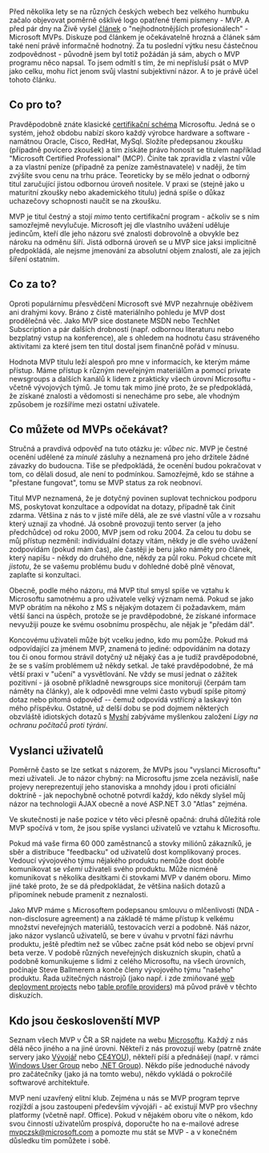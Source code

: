 <!-- dcterms:identifier = aspnetcz#78 -->
<!-- dcterms:title = "Nejhodnotnější profesionálové" Microsoftu - co se skrývá za zkratkou MVP -->
<!-- dcterms:abstract = Před několika lety se na různých českých webech bez velkého humbuku začalo objevovat poměrně ošklivé logo opatřené třemi písmeny - MVP. A před pár dny na Živě vyšel článek o "nejhodnotnějších profesionálech" - Microsoft MVPs. Diskuze pod článkem je očekávatelně hrozná a článek sám také není právě informačně hodnotný. Za tu poslední výtku nesu částečnou zodpovědnost - původně jsem byl totiž požádán já sám, abych o MVP programu něco napsal. To jsem odmítl s tím, že mi nepřísluší psát o MVP jako celku, mohu říct jenom svůj vlastní subjektivní názor. A to je právě účel tohoto článku. -->
<!-- np9:categoryId = 1 -->
<!-- x4w:category = IT -->
<!-- np9:authorId = 1 -->
<!-- np9:authorEmail = michal.valasek@altairis.cz -->
<!-- dcterms:creator = Michal Altair Valášek -->
<!-- dcterms:created = 2006-02-24T03:09:14.687+01:00 -->
<!-- dcterms:date = 2006-02-24T03:09:14.687+01:00 -->

Před několika lety se na různých českých webech bez velkého humbuku začalo objevovat poměrně ošklivé logo opatřené třemi písmeny - MVP. A před pár dny na Živě vyšel [článek](http://www.zive.cz/h/Uzivatel/AR.asp?ARI=128333) o "nejhodnotnějších profesionálech" - Microsoft MVPs. Diskuze pod článkem je očekávatelně hrozná a článek sám také není právě informačně hodnotný. Za tu poslední výtku nesu částečnou zodpovědnost - původně jsem byl totiž požádán já sám, abych o MVP programu něco napsal. To jsem odmítl s tím, že mi nepřísluší psát o MVP jako celku, mohu říct jenom svůj vlastní subjektivní názor. A to je právě účel tohoto článku.

## Co pro to?

Pravděpodobně znáte klasické [certifikační schéma](http://www.microsoft.com/learning/mcp/default.asp) Microsoftu. Jedná se o systém, jehož obdobu nabízí skoro každý výrobce hardware a software - namátnou Oracle, Cisco, RedHat, MySql. Složíte předepsanou zkoušku (případně povícero zkoušek) a tím získáte právo honosit se titulem například "Microsoft Certified Professional" (MCP). Činíte tak zpravidla z vlastní vůle a za vlastní peníze (případně za peníze zaměstnavatele) v naději, že tím zvýšíte svou cenu na trhu práce. Teoreticky by se mělo jednat o odborný titul zaručující jistou odbornou úroveň nositele. V praxi se (stejně jako u maturitní zkoušky nebo akademického titulu) jedná spíše o důkaz uchazečovy schopnosti naučit se na zkoušku.

MVP je titul čestný a stojí *mimo* tento certifikační program - ačkoliv se s ním samozřejmě nevylučuje. Microsoft jej dle vlastního uvážení uděluje jedincům, kteří dle jeho názoru své znalosti dobrovolně a obvykle bez nároku na odměnu šíří. Jistá odborná úroveň se u MVP sice jaksi implicitně předpokládá, ale nejsme jmenování za absolutní objem znalostí, ale za jejich šíření ostatním.

## Co za to?

Oproti populárnímu přesvědčení Microsoft své MVP nezahrnuje oběživem ani drahými kovy. Bráno z čistě materiálního pohledu je MVP dost prodělečná věc. Jako MVP sice dostanete MSDN nebo TechNet Subscription a pár dalších drobností (např. odbornou literaturu nebo bezplatný vstup na konference), ale s ohledem na hodnotu času stráveného aktivitami za které jsem ten titul dostal jsem finančně pořád v mínusu.

Hodnota MVP titulu leží alespoň pro mne v informacích, ke kterým máme přístup. Máme přístup k různým neveřejným materiálům a pomocí private newsgroups a dalších kanálů k lidem z prakticky všech úrovní Microsoftu - včetně vývojových týmů. Je tomu tak mimo jiné proto, že se předpokládá, že získané znalosti a vědomosti si nenecháme pro sebe, ale vhodným způsobem je rozšíříme mezi ostatní uživatele.

## Co můžete od MVPs očekávat?

Stručná a pravdivá odpověď na tuto otázku je: *vůbec nic*. MVP je čestné ocenění udělené za *minulé* zásluhy a neznamená pro jeho držitele žádné závazky do budoucna. Tiše se předpokládá, že ocenění budou pokračovat v tom, co dělali dosud, ale není to podmínkou. Samozřejmě, kdo se stáhne a "přestane fungovat", tomu se MVP status za rok neobnoví.

Titul MVP neznamená, že je dotyčný povinen suplovat technickou podporu MS, poskytovat konzultace a odpovídat na dotazy, případně tak činit zdarma. Většina z nás to v jisté míře dělá, ale ze své vlastní vůle a v rozsahu který uznají za vhodné. Já osobně provozuji tento server (a jeho předchůdce) od roku 2000, MVP jsem od roku 2004. Za celou tu dobu se můj přístup nezměnil: individuální dotazy vítám, někdy je dle svého uvážení zodpovídám (pokud mám čas), ale častěji je beru jako náměty pro článek, který napíšu - někdy do druhého dne, někdy za půl roku. Pokud chcete mít *jistotu*, že se vašemu problému budu v dohledné době plně věnovat, zaplaťte si konzultaci.

Obecně, podle mého názoru, má MVP titul smysl spíše ve vztahu k Microsoftu samotnému a pro uživatele velký význam nemá. Pokud se jako MVP obrátím na někoho z MS s nějakým dotazem či požadavkem, mám větší šanci na úspěch, protože se je pravděpodobné, že získané informace nevyužiji pouze ke svému osobnímu prospěchu, ale nějak je "předám dál".

Koncovému uživateli může být vcelku jedno, kdo mu pomůže. Pokud má odpovídající za jménem MVP, znamená to jediné: odpovídáním na dotazy tou či onou formou strávil dotyčný už nějaký čas a je tudíž pravděpodobné, že se s vaším problémem už někdy setkal. Je také pravděpodobné, že má větší praxi v "učení" a vysvětlování. Ne vždy se musí jednat o zážitek pozitivní - já osobně příkladně newsgroups sice monitoruji (čerpám tam náměty na články), ale k odpovědi mne velmi často vybudí spíše pitomý dotaz nebo pitomá odpověď -- čemuž odpovídá vstřícný a laskavý tón mého příspěvku. Ostatně, už delší dobu se pod dojmem některých obzvláště idiotských dotazů s [Myshí](http://www.bestijka.cz/) zabýváme myšlenkou založení *Ligy na ochranu počítačů proti týrání*.

## Vyslanci uživatelů

Poměrně často se lze setkat s názorem, že MVPs jsou "vyslanci Microsoftu" mezi uživateli. Je to názor chybný: na Microsoftu jsme zcela nezávislí, naše projevy nereprezentují jeho stanoviska a mnohdy jdou i proti oficiální doktríně - jak nepochybně ochotně potvrdí každý, kdo někdy slyšel můj názor na technologii AJAX obecně a nové ASP.NET 3.0 "Atlas" zejména.

Ve skutečnosti je naše pozice v této věci přesně opačná: druhá důležitá role MVP spočívá v tom, že jsou spíše vyslanci uživatelů ve vztahu k Microsoftu.

Pokud má vaše firma 60 000 zaměstnanců a stovky miliónů zákazníků, je sběr a distribuce "feedbacku" od uživatelů dost komplikovaný proces. Vedoucí vývojového týmu nějakého produktu nemůže dost dobře komunikovat se *všemi* uživateli svého produktu. Může nicméně komunikovat s několika desítkami či stovkami MVP v daném oboru. Mimo jiné také proto, že se dá předpokládat, že většina našich dotazů a připomínek nebude pramenit z neznalosti.

Jako MVP máme s Microsoftem podepsanou smlouvu o mlčenlivosti (NDA - non-disclosure agreement) a na základě té máme přístup k velkému množství neveřejných materiálů, testovacích verzí a podobně. Náš názor, jako názor vyslanců uživatelů, se bere v úvahu v prvotní fázi návrhu produktu, ještě předtím než se vůbec začne psát kód nebo se objeví první beta verze. V podobě různých neveřejných diskuzních skupin, chatů a podobně komunikujeme s lidmi z celého Microsoftu, na všech úrovních, počínaje Steve Ballmerem a konče členy vývojového týmu "našeho" produktu. Řada užitečných nástrojů (jako např. i zde zmiňované [web deployment projects](http://msdn.microsoft.com/asp.net/reference/infrastructure/wdp/default.aspx) nebo [table profile providers](http://www.asp.net/sandbox/samp_profiles.aspx)) má původ právě v těchto diskuzích.

## Kdo jsou českoslovenští MVP

Seznam všech MVP v ČR a SR najdete na webu [Microsoftu](http://www.microsoft.com/cze/communities/mvp/mvpcz.mspx). Každý z nás dělá něco jiného a na jiné úrovni. Někteří z nás provozují weby (patrně znáte servery jako [Vývojář](http://www.vyvojar.cz/) nebo [CE4YOU](http://www.ce4you.cz/)), někteří píší a přednášejí (např. v rámci [Windows User Group](http://www.wug.cz/) nebo [.NET Group](http://www.dng.cz/)). Někdo píše jednoduché návody pro začátečníky (jako já na tomto webu), někdo vykládá o pokročilé softwarové architektuře.

MVP není uzavřený elitní klub. Zejména u nás se MVP program teprve rozjíždí a jsou zastoupeni především vývojáři - ač existují MVP pro všechny platformy (včetně např. Office). Pokud v nějakém oboru víte o někom, kdo svou činností uživatelům prospívá, doporučte ho na e-mailové adrese [mvpczsk@microsoft.com](mailto:mvpczsk@microsoft.com) a pomozte mu stát se MVP - a v konečném důsledku tím pomůžete i sobě.